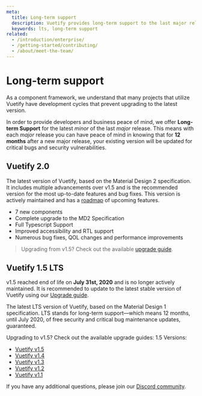 ```yaml
---
meta:
  title: Long-term support
  description: Vuetify provides long-term support to the last major release for 12 months for critical bugs and security vulnerabilities.
  keywords: lts, long-term support
related:
  - /introduction/enterprise/
  - /getting-started/contributing/
  - /about/meet-the-team/
---
```


# Long-term support

As a component framework, we understand that many projects that utilize Vuetify have development cycles that prevent upgrading to the latest version.

In order to provide developers and business peace of mind, we offer **Long-term Support** for the latest _minor_ of the last _major_ release. This means with each _major_ release you can have peace of mind in knowing that for **12 months** after a new major release, your existing version will be updated for critical bugs and security vulnerabilities.

<promoted slug="business-support" />

## Vuetify 2.0

The latest version of Vuetify, based on the Material Design 2 specification. It includes multiple advancements over v1.5 and is the recommended version for the most up-to-date features and bug fixes. This version is actively maintained and has a [roadmap](/introduction/roadmap/) of upcoming features.

- 7 new components
- Complete upgrade to the MD2 Specification
- Full Typescript Support
- Improved accessibility and RTL support
- Numerous bug fixes, QOL changes and performance improvements

> Upgrading from v1.5? Check out the available [upgrade guide](https://github.com/vuetifyjs/vuetify/releases/tag/v2.0.0#user-content-upgrade-guide).

## Vuetify 1.5 LTS

<alert type="error">

  v1.5 reached end of life on **July 31st, 2020** and is no longer actively maintained. It is recommended to update to the latest stable version of Vuetify using our [Upgrade guide](/getting-started/upgrade-guide/).

</alert>

The latest LTS version of Vuetify, based on the Material Design 1 specification. LTS stands for long-term support—which means 12 months, until July 2020, of free security and critical bug maintenance updates, guaranteed.

Upgrading to v1.5? Check out the available upgrade guides:
1.5 Versions:

- [Vuetify v1.5](https://github.com/vuetifyjs/vuetify/releases/tag/v1.5.0)
- [Vuetify v1.4](https://github.com/vuetifyjs/vuetify/releases/tag/v1.4.0)
- [Vuetify v1.3](https://github.com/vuetifyjs/vuetify/releases/tag/v1.3.0)
- [Vuetify v1.2](https://github.com/vuetifyjs/vuetify/releases/tag/v1.2.0)
- [Vuetify v1.1](https://github.com/vuetifyjs/vuetify/releases/tag/v1.1.0)

If you have any additional questions, please join our [Discord community](https://community.vuetifyjs.com).

<backmatter />
